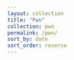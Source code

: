 ```yaml
---
layout: collection
title: "Pwn"
collection: pwn
permalink: /pwn/
sort_by: date
sort_order: reverse
---
```

